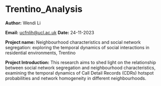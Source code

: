 # Trentino_Analysis

**Author:** Wendi Li

**Email:** ucfnlih@ucl.ac.uk
**Date:** 24-11-2023

**Project name:** Neighbourhood characteristics and social network segregation: exploring the temporal dynamics of social interactions in residential environments, Trentino

**Project Introduction:** This research aims to shed light on the relationship between social network segregation and neighbourhood characteristics, examining the temporal dynamics of Call Detail Records (CDRs) hotspot probabilities and network homogeneity in different neighbourhoods. 
